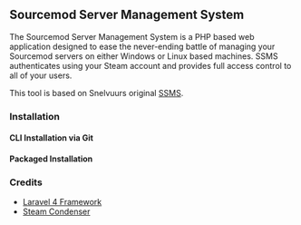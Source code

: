 ## Sourcemod Server Management System

The Sourcemod Server Management System is a PHP based web application designed to ease the never-ending battle of managing your Sourcemod servers on either Windows or Linux based machines.  SSMS authenticates using your Steam account and provides full access control to all of your users.

This tool is based on Snelvuurs original [SSMS](https://github.com/Snelvuur/SSMS).

### Installation

#### CLI Installation via Git

#### Packaged Installation

### Credits

- [Laravel 4 Framework](https://github.com/laravel/laravel)
- [Steam Condenser](https://github.com/koraktor/steam-condenser)